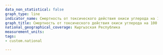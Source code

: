 ```yaml
---
data_non_statistical: false
graph_type: line
indicator_name: Смертность от токсического действия окиси углерода на 100 000 населения
graph_title: Смертность от токсического действия окиси углерода на 100 000 населения
national_geographical_coverage: Кыргызская Республика
measurement_units:
tags:
- custom.national

---
```

